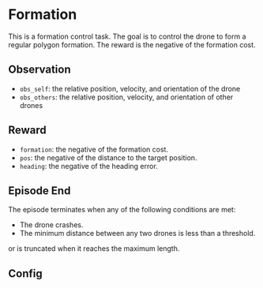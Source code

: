 Formation
=========

This is a formation control task. The goal is to control the drone to form a
regular polygon formation. The reward is the negative of the formation cost.

## Observation
- `obs_self`: the relative position, velocity, and orientation of the drone
- `obs_others`: the relative position, velocity, and orientation of other drones

## Reward

- `formation`: the negative of the formation cost.
- `pos`: the negative of the distance to the target position.
- `heading`: the negative of the heading error.

## Episode End

The episode terminates when any of the following conditions are met:
- The drone crashes.
- The minimum distance between any two drones is less than a threshold.

or is truncated when it reaches the maximum length.

## Config 